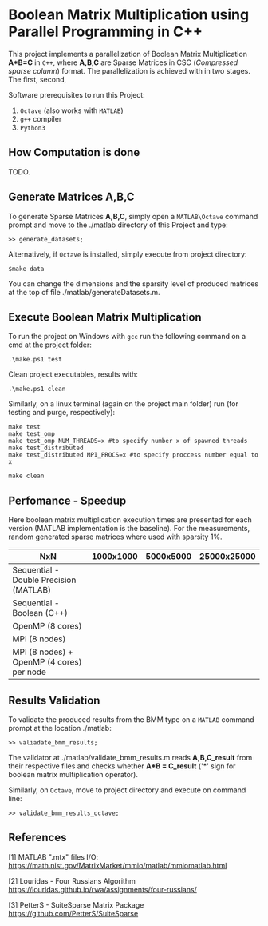 # Boolean Matrix Multiplication using Parallel Programming in C++

This project implements a parallelization of Boolean Matrix Multiplication **A*B=C** in `C++`, where **A,B,C** are Sparse Matrices in CSC (*Compressed sparse column*) format. The parallelization is achieved with in two stages. The first, second,

Software prerequisites to run this Project:

1. `Octave` (also works with `MATLAB`)
2. `g++` compiler
3. `Python3`

## How Computation is done

TODO.

## Generate Matrices A,B,C

To generate Sparse Matrices **A,B,C**, simply open a `MATLAB\Octave` command prompt and move to the ./matlab directory of this Project and type:

    >> generate_datasets;

Alternatively, if `Octave` is installed, simply execute from project directory:

    $make data

You can change the dimensions and the sparsity level  of produced matrices at the top of file ./matlab/generateDatasets.m.

## Execute Boolean Matrix Multiplication

To run the project on Windows with `gcc` run the following command on a cmd at the project folder:

    .\make.ps1 test

Clean project executables, results with:

    .\make.ps1 clean

Similarly, on a linux terminal (again on the project main folder) run (for testing and purge, respectively):

    make test
    make test_omp  
    make test_omp NUM_THREADS=x #to specify number x of spawned threads
    make test_distributed  
    make test_distributed MPI_PROCS=x #to specify proccess number equal to x

    make clean

## Perfomance - Speedup

Here boolean matrix multiplication execution times are presented for each version (MATLAB implementation is the baseline). For the measurements, random generated sparse matrices where used with sparsity 1%. 

| NxN | 1000x1000 | 5000x5000 | 25000x25000 |
| --- | ----------- | ------------- | ------------- |
| Sequential - Double Precision (MATLAB) |   |  |  |
| Sequential - Boolean (C++) |  |  |   |
| OpenMP (8 cores) |   |  |  |
| MPI (8 nodes) |  |  |  |
| MPI (8 nodes) + OpenMP (4 cores) per node |  |  |  |

## Results Validation

To validate the produced results from the BMM type on a `MATLAB` command prompt at the location ./matlab:

    >> valiadate_bmm_results;

The validator at ./matlab/validate_bmm_results.m reads **A,B,C_result** from their respective files and checks whether **A*B = C_result** ('*' sign for boolean matrix multiplication operator).

Similarly, on `Octave`, move to project directory and execute on command line:

    >> validate_bmm_results_octave;

## References

[1] MATLAB ".mtx" files I/O: <https://math.nist.gov/MatrixMarket/mmio/matlab/mmiomatlab.html>

[2] Louridas - Four Russians Algorithm https://louridas.github.io/rwa/assignments/four-russians/

[3] PetterS - SuiteSparse Matrix Package https://github.com/PetterS/SuiteSparse
